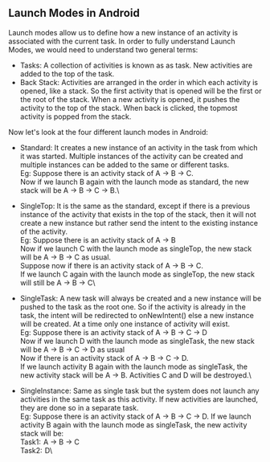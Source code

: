 
Launch Modes in Android
--------------------------------------------------------------------------

Launch modes allow us to define how a new instance of an activity is associated with the current task. In order to fully understand Launch Modes, we would need to understand two general terms:

- Tasks: A collection of activities is known as as task. New activities are added to the top of the task.
- Back Stack: Activities are arranged in the order in which each activity is opened, like a stack. So the first activity that is opened will be the first or the root of the stack. When a new activity is opened, it pushes the activity to the top of the stack. When back is clicked, the topmost activity is popped from the stack.

Now let's look at the four different launch modes in Android:

- Standard: It creates a new instance of an activity in the task from which it was started. Multiple instances of the activity can be created and multiple instances can be added to the same or different tasks.\
Eg: Suppose there is an activity stack of A -> B -> C.\
Now if we launch B again with the launch mode as standard, the new stack will be A -> B -> C -> B.\

- SingleTop: It is the same as the standard, except if there is a previous instance of the activity that exists in the top of the stack, then it will not create a new instance but rather send the intent to the existing instance of the activity.\
Eg: Suppose there is an activity stack of A -> B\
Now if we launch C with the launch mode as singleTop, the new stack will be A -> B -> C as usual.\
Suppose now if there is an activity stack of A -> B -> C.\
If we launch C again with the launch mode as singleTop, the new stack will still be A -> B -> C\

- SingleTask: A new task will always be created and a new instance will be pushed to the task as the root one. So if the activity is already in the task, the intent will be redirected to onNewIntent() else a new instance will be created. At a time only one instance of activity will exist.\
Eg: Suppose there is an activity stack of A -> B -> C -> D\
Now if we launch D with the launch mode as singleTask, the new stack will be A -> B -> C -> D as usual\
Now if there is an activity stack of A -> B -> C -> D.\
If we launch activity B again with the launch mode as singleTask, the new activity stack will be A -> B. Activities C and D will be destroyed.\

- SingleInstance: Same as single task but the system does not launch any activities in the same task as this activity. If new activities are launched, they are done so in a separate task.\
Eg: Suppose there is an activity stack of A -> B -> C -> D. If we launch activity B again with the launch mode as singleTask, the new activity stack will be:\
Task1:  A -> B -> C\
Task2:  D\